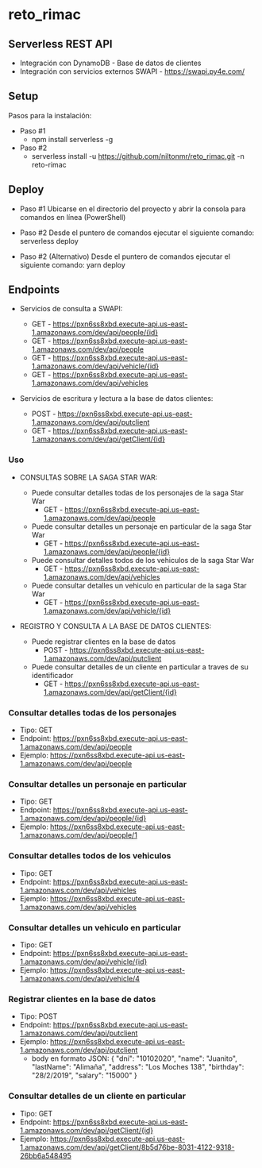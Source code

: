 # reto_rimac

<!--
title: 'APIs - Integración SWAPI - DYNAMODB'
description: 'Creación de APIs con Node.js usando el framework Serverless y con despliegue en AWS.'
layout: Doc
framework: v1
platform: AWS
language: nodeJS

-->
## Serverless REST API

- Integración con DynamoDB - Base de datos de clientes
- Integración con servicios externos SWAPI - https://swapi.py4e.com/ 

## Setup

Pasos para la instalación:

- Paso #1 
  - npm install serverless -g
- Paso #2 
  - serverless install -u https://github.com/niltonmr/reto_rimac.git -n reto-rimac

## Deploy

- Paso #1
    Ubicarse en el directorio del proyecto y abrir la consola para comandos en línea (PowerShell)

- Paso #2
    Desde el puntero de comandos ejecutar el siguiente comando:
      serverless deploy

- Paso #2 (Alternativo)
    Desde el puntero de comandos ejecutar el siguiente comando:
      yarn deploy
## Endpoints

- Servicios de consulta a SWAPI:
  - GET - https://pxn6ss8xbd.execute-api.us-east-1.amazonaws.com/dev/api/people/{id}
  - GET - https://pxn6ss8xbd.execute-api.us-east-1.amazonaws.com/dev/api/people
  - GET - https://pxn6ss8xbd.execute-api.us-east-1.amazonaws.com/dev/api/vehicle/{id}
  - GET - https://pxn6ss8xbd.execute-api.us-east-1.amazonaws.com/dev/api/vehicles

- Servicios de escritura y lectura a la base de datos clientes:
  - POST - https://pxn6ss8xbd.execute-api.us-east-1.amazonaws.com/dev/api/putclient
  - GET - https://pxn6ss8xbd.execute-api.us-east-1.amazonaws.com/dev/api/getClient/{id}


### Uso
- CONSULTAS SOBRE LA SAGA STAR WAR:
  - Puede consultar detalles todas de los personajes de la saga Star War
      - GET - https://pxn6ss8xbd.execute-api.us-east-1.amazonaws.com/dev/api/people
  - Puede consultar detalles un personaje en particular de la saga Star War
      - GET - https://pxn6ss8xbd.execute-api.us-east-1.amazonaws.com/dev/api/people/{id}
  - Puede consultar detalles todos de los vehiculos de la saga Star War
      - GET - https://pxn6ss8xbd.execute-api.us-east-1.amazonaws.com/dev/api/vehicles
  - Puede consultar detalles un vehiculo en particular de la saga Star War
      - GET - https://pxn6ss8xbd.execute-api.us-east-1.amazonaws.com/dev/api/vehicle/{id}

- REGISTRO Y CONSULTA A LA BASE DE DATOS CLIENTES:
  - Puede registrar clientes en la base de datos 
      - POST - https://pxn6ss8xbd.execute-api.us-east-1.amazonaws.com/dev/api/putclient
  - Puede consultar detalles de un cliente en particular a traves de su identificador
      - GET - https://pxn6ss8xbd.execute-api.us-east-1.amazonaws.com/dev/api/getClient/{id}



### Consultar detalles todas de los personajes
-  Tipo: GET
-  Endpoint: https://pxn6ss8xbd.execute-api.us-east-1.amazonaws.com/dev/api/people
-  Ejemplo: https://pxn6ss8xbd.execute-api.us-east-1.amazonaws.com/dev/api/people

### Consultar detalles un personaje en particular 
-  Tipo: GET
-  Endpoint: https://pxn6ss8xbd.execute-api.us-east-1.amazonaws.com/dev/api/people/{id}
-  Ejemplo: https://pxn6ss8xbd.execute-api.us-east-1.amazonaws.com/dev/api/people/1
  
### Consultar detalles todos de los vehiculos 
-  Tipo: GET
-  Endpoint: https://pxn6ss8xbd.execute-api.us-east-1.amazonaws.com/dev/api/vehicles
-  Ejemplo: https://pxn6ss8xbd.execute-api.us-east-1.amazonaws.com/dev/api/vehicles

### Consultar detalles un vehiculo en particular
-  Tipo: GET
-  Endpoint: https://pxn6ss8xbd.execute-api.us-east-1.amazonaws.com/dev/api/vehicle/{id}
-  Ejemplo: https://pxn6ss8xbd.execute-api.us-east-1.amazonaws.com/dev/api/vehicle/4

### Registrar clientes en la base de datos 
-  Tipo: POST
-  Endpoint: https://pxn6ss8xbd.execute-api.us-east-1.amazonaws.com/dev/api/putclient
-  Ejemplo: https://pxn6ss8xbd.execute-api.us-east-1.amazonaws.com/dev/api/putclient
    - body en formato JSON:
                {
                "dni": "10102020",
                "name": "Juanito",
                "lastName": "Alimaña",
                "address": "Los Moches 138",
                "birthday": "28/2/2019",
                "salary": "15000"
                }

### Consultar detalles de un cliente en particular
-  Tipo: GET
-  Endpoint: https://pxn6ss8xbd.execute-api.us-east-1.amazonaws.com/dev/api/getClient/{id}
-  Ejemplo: https://pxn6ss8xbd.execute-api.us-east-1.amazonaws.com/dev/api/getClient/8b5d76be-8031-4122-9318-26bb6a548495
